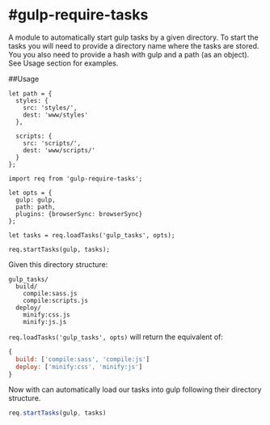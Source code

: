 #gulp-require-tasks
===================

A module to automatically start gulp tasks by a given directory. To start the tasks you will need to provide a directory name where the tasks are stored. You you also need to provide a hash with gulp and a path (as an object). See Usage section for examples. 

##Usage

```es6
let path = {
  styles: {
    src: 'styles/',
    dest: 'www/styles'
  },

  scripts: {
    src: 'scripts/',
    dest: 'www/scripts/'
  }
};

import req from 'gulp-require-tasks';

let opts = {
  gulp: gulp,
  path: path,
  plugins: {browserSync: browserSync}
};

let tasks = req.loadTasks('gulp_tasks', opts);

req.startTasks(gulp, tasks);
```
Given this directory structure:
```
gulp_tasks/
  build/
    compile:sass.js
    compile:scripts.js
  deploy/
    minify:css.js
    minify:js.js
```

`req.loadTasks('gulp_tasks', opts)` will return the equivalent of:

```js
{
  build: ['compile:sass', 'compile:js']
  deploy: ['minify:css', 'minify:js']
}
```
Now with can automatically load our tasks into gulp following their directory structure.
```js
req.startTasks(gulp, tasks)
```
